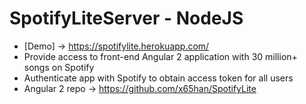 # SpotifyLiteServer - NodeJS

- [Demo] -> https://spotifylite.herokuapp.com/
- Provide access to front-end Angular 2 application with 30 million+ songs on Spotify
- Authenticate app with Spotify to obtain access token for all users
- Angular 2 repo -> https://github.com/x65han/SpotifyLite
